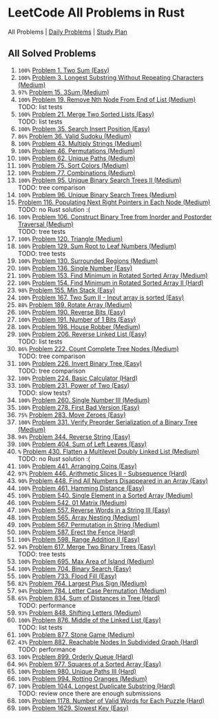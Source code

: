 LeetCode All Problems in Rust
=============================

All Problems | [Daily Problems](DAILY.md) | [Study Plan](STUDY_PLAN.md)

All Solved Problems
-------------------

1. `100%` [Problem 1. Two Sum (Easy)](problem_0001/)
2. `100%` [Problem 3. Longest Substring Without Repeating Characters (Medium)](problem_0003/)
3. `97%` [Problem 15. 3Sum (Medium)](problem_0015/)
4. `100%` [Problem 19. Remove Nth Node From End of List (Medium)](problem_0019/) \
    TODO: list tests
5. `100%` [Problem 21. Merge Two Sorted Lists (Easy)](problem_0021/) \
    TODO: list tests
6. `100%` [Problem 35. Search Insert Position (Easy)](problem_0035/)
7. `86%` [Problem 36. Valid Sudoku (Medium)](problem_0036/)
8. `100%` [Problem 43. Multiply Strings (Medium)](problem_0043/)
9. `100%` [Problem 46. Permutations (Medium)](problem_0046/)
10. `100%` [Problem 62. Unique Paths (Medium)](problem_0062/)
11. `100%` [Problem 75. Sort Colors (Medium)](problem_0075/)
12. `100%` [Problem 77. Combinations (Medium)](problem_0077/)
13. `100%` [Problem 95. Unique Binary Search Trees II (Medium)](problem_0095/) \
    TODO: tree comparison
14. `100%` [Problem 96. Unique Binary Search Trees (Medium)](problem_0096/)
15. [Problem 116. Populating Next Right Pointers in Each Node (Medium)](problem_0116/) \
    TODO: no Rust solution :(
16. `100%` [Problem 106. Construct Binary Tree from Inorder and Postorder Traversal (Medium)](problem_0106/) \
    TODO: tree tests
17. `100%` [Problem 120. Triangle (Medium)](problem_0120/)
18. `100%` [Problem 129. Sum Root to Leaf Numbers (Medium)](problem_0129/) \
    TODO: tree tests
19. `100%` [Problem 130. Surrounded Regions (Medium)](problem_0130/)
20. `100%` [Problem 136. Single Number (Easy)](problem_0136/)
21. `100%` [Problem 153. Find Minimum in Rotated Sorted Array (Medium)](problem_0153/)
22. `100%` [Problem 154. Find Minimum in Rotated Sorted Array II (Hard)](problem_0154/)
23. `98%` [Problem 155. Min Stack (Easy)](problem_0155/)
24. `100%` [Problem 167. Two Sum II - Input array is sorted (Easy)](problem_0167/)
25. `88%` [Problem 189. Rotate Array (Medium)](problem_0189/)
26. `100%` [Problem 190. Reverse Bits (Easy)](problem_0190/)
27. `100%` [Problem 191. Number of 1 Bits (Easy)](problem_0191/)
28. `100%` [Problem 198. House Robber (Medium)](problem_0198/)
29. `100%` [Problem 206. Reverse Linked List (Easy)](problem_0206/) \
    TODO: list tests
30. `86%` [Problem 222. Count Complete Tree Nodes (Medium)](problem_0222/) \
    TODO: tree comparison
31. `100%` [Problem 226. Invert Binary Tree (Easy)](problem_0226/) \
    TODO: tree comparison
32. `100%` [Problem 224. Basic Calculator (Hard)](problem_0224/)
33. `100%` [Problem 231. Power of Two (Easy)](problem_0231/) \
    TODO: slow tests?
34. `100%` [Problem 260. Single Number III (Medium)](problem_0260/)
35. `100%` [Problem 278. First Bad Version (Easy)](problem_0278/)
36. `75%` [Problem 283. Move Zeroes (Easy)](problem_0283/)
37. `100%` [Problem 331. Verify Preorder Serialization of a Binary Tree (Medium)](problem_0331/)
38. `94%` [Problem 344. Reverse String (Easy)](problem_0344/)
39. `100%` [Problem 404. Sum of Left Leaves (Easy)](problem_0404/)
40. `%` [Problem 430. Flatten a Multilevel Doubly Linked List (Medium)](problem_0430/) \
    TODO: no Rust solution :(
41. `100%` [Problem 441. Arranging Coins (Easy)](problem_0441/)
42. `97%` [Problem 446. Arithmetic Slices II - Subsequence (Hard)](problem_0446/)
43. `90%` [Problem 448. Find All Numbers Disappeared in an Array (Easy)](problem_0448/)
44. `100%` [Problem 461. Hamming Distance (Easy)](problem_0461/)
45. `100%` [Problem 540. Single Element in a Sorted Array (Medium)](problem_0540/)
46. `100%` [Problem 542. 01 Matrix (Medium)](problem_0542/)
47. `100%` [Problem 557. Reverse Words in a String III (Easy)](problem_0557/)
48. `100%` [Problem 565. Array Nesting (Medium)](problem_0565/)
49. `100%` [Problem 567. Permutation in String (Medium)](problem_0567/)
50. `100%` [Problem 587. Erect the Fence (Hard)](problem_0587/)
51. `100%` [Problem 598. Range Addition II (Easy)](problem_0598/)
52. `94%` [Problem 617. Merge Two Binary Trees (Easy)](problem_0617/) \
    TODO: tree tests
53. `100%` [Problem 695. Max Area of Island (Medium)](problem_0695/)
54. `100%` [Problem 704. Binary Search (Easy)](problem_0704/)
55. `100%` [Problem 733. Flood Fill (Easy)](problem_0733/)
56. `82%` [Problem 764. Largest Plus Sign (Medium)](problem_0764/)
57. `94%` [Problem 784. Letter Case Permutation (Medium)](problem_0784/)
58. `65%` [Problem 834. Sum of Distances in Tree (Hard)](problem_0834/) \
    TODO: performance
59. `93%` [Problem 848. Shifting Letters (Medium)](problem_0848/)
60. `100%` [Problem 876. Middle of the Linked List (Easy)](problem_0876/) \
    TODO: list tests
61. `100%` [Problem 877. Stone Game (Medium)](problem_0877/)
62. `43%` [Problem 882. Reachable Nodes In Subdivided Graph (Hard)](problem_0882/) \
    TODO: performance
63. `100%` [Problem 899. Orderly Queue (Hard)](problem_0899/)
64. `96%` [Problem 977. Squares of a Sorted Array (Easy)](problem_0977/)
65. `100%` [Problem 980. Unique Paths III (Hard)](problem_0980/)
66. `100%` [Problem 994. Rotting Oranges (Medium)](problem_0994/)
67. `100%` [Problem 1044. Longest Duplicate Substring (Hard)](problem_1044/) \
    TODO: review once there are enough submissions
68. `100%` [Problem 1178. Number of Valid Words for Each Puzzle (Hard)](problem_1178/)
69. `100%` [Problem 1629. Slowest Key (Easy)](problem_1629/)

